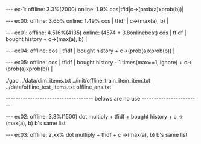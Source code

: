 --- ex-1: offline: 3.3%(2000) online: 1.9%
cos|tfid|c->(prob(a)xprob(b))|

--- ex00: offline: 3.65% online: 1.49%
cos | tfidf | c->(max(a), b) |

--- ex01: offline: 4.516%(4135)  online: (4574 + 3.8onlinebest)
cos | tfidf | bought history + c->(max(a), b) |






--- ex04: offline:
cos | tfidf | bought history + c->(prob(a)xprob(b)) |

--- ex05: offline:
cos | tfidf | bought history - 1 times(max==1, ignore) + c->(prob(a)xprob(b)) |




 ./gao ../data/dim_items.txt ../init/offline_train_item_item.txt ../data/offline_test_items.txt offline_ans.txt

------------------------------------ belows are no use ------------------------



--- ex02: offline: 3.8%(1500)
dot multiply + tfidf + bought history + c ->(max(a), b) b's same list 


--- ex03: offline: 2.xx%
dot multiply + tfidf + c ->(max(a), b) b's same list

